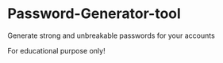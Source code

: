 # Password-Generator-tool

Generate strong and unbreakable passwords for your accounts

For educational purpose only!
